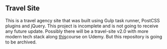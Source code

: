 ## Travel Site

This is a travel agency site that was built using Gulp task runner, PostCSS plugins and jQuery. This project is incomplete and is not going to receive any future update. Possibly there will be a travel-site v2.0 with more modern tech stack along [this](https://www.udemy.com/course/git-a-web-developer-job-mastering-the-modern-workflow)course on Udemy. But this repository is going to be archived.
